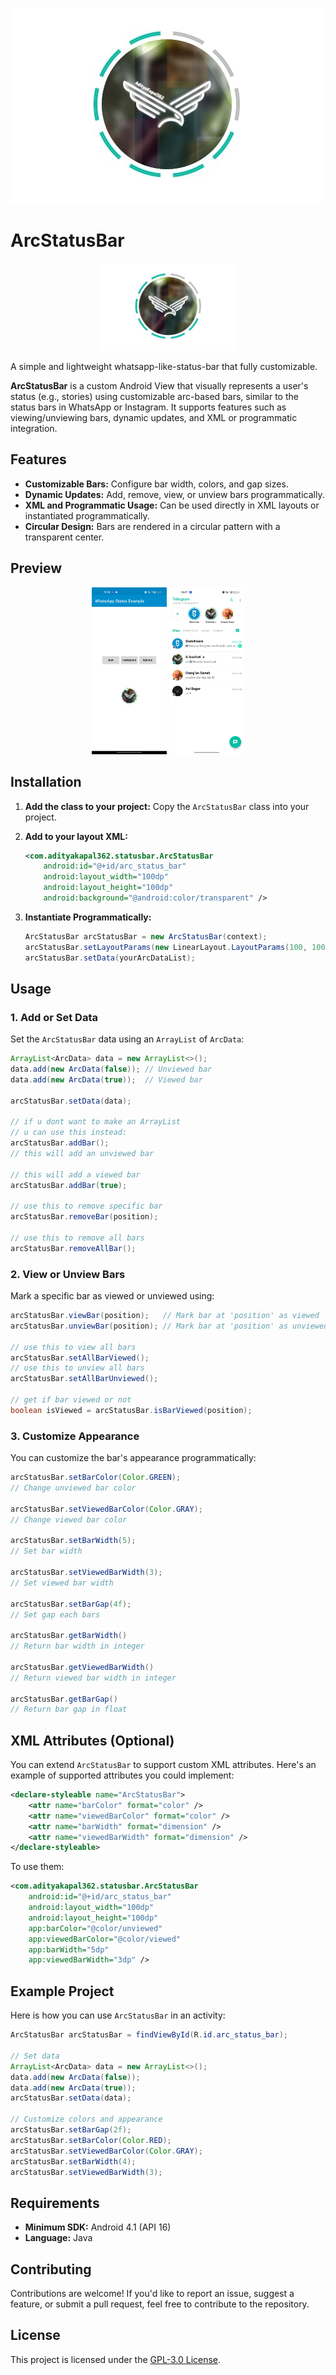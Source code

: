 ![Thumbnail](./screenshots/ss1.jpg)
# ArcStatusBar
<p align="center">
<img src="./screenshots/ss1.jpg" alt="Screenshot" height="140"/>
</p>
<p>A simple and lightweight whatsapp-like-status-bar that fully customizable.</p>
<p><b>ArcStatusBar</b> is a custom Android View that visually represents a user's status (e.g., stories) using customizable arc-based bars, similar to the status bars in WhatsApp or Instagram. It supports features such as viewing/unviewing bars, dynamic updates, and XML or programmatic integration.</p>

## Features
- **Customizable Bars:** Configure bar width, colors, and gap sizes.
- **Dynamic Updates:** Add, remove, view, or unview bars programmatically.
- **XML and Programmatic Usage:** Can be used directly in XML layouts or instantiated programmatically.
- **Circular Design:** Bars are rendered in a circular pattern with a transparent center.

## Preview
<p align="center">
<img src="./screenshots/ss2.jpg" alt="Screenshot" width="120"/>
<img src="./screenshots/ss3.jpg" alt="Screenshot" width="120"/>
</p>

## Installation
1. **Add the class to your project:**
   Copy the `ArcStatusBar` class into your project.

2. **Add to your layout XML:**
   ```xml
   <com.adityakapal362.statusbar.ArcStatusBar
       android:id="@+id/arc_status_bar"
       android:layout_width="100dp"
       android:layout_height="100dp"
       android:background="@android:color/transparent" />
   ```

3. **Instantiate Programmatically:**
   ```java
   ArcStatusBar arcStatusBar = new ArcStatusBar(context);
   arcStatusBar.setLayoutParams(new LinearLayout.LayoutParams(100, 100));
   arcStatusBar.setData(yourArcDataList);
   ```

## Usage
### 1. **Add or Set Data**
Set the `ArcStatusBar` data using an `ArrayList` of `ArcData`:
```java
ArrayList<ArcData> data = new ArrayList<>();
data.add(new ArcData(false)); // Unviewed bar
data.add(new ArcData(true));  // Viewed bar

arcStatusBar.setData(data);

// if u dont want to make an ArrayList
// u can use this instead:
arcStatusBar.addBar();
// this will add an unviewed bar

// this will add a viewed bar
arcStatusBar.addBar(true);

// use this to remove specific bar
arcStatusBar.removeBar(position);

// use this to remove all bars
arcStatusBar.removeAllBar();
```

### 2. **View or Unview Bars**
Mark a specific bar as viewed or unviewed using:
```java
arcStatusBar.viewBar(position);   // Mark bar at 'position' as viewed
arcStatusBar.unviewBar(position); // Mark bar at 'position' as unviewed

// use this to view all bars
arcStatusBar.setAllBarViewed();
// use this to unview all bars
arcStatusBar.setAllBarUnviewed();

// get if bar viewed or not
boolean isViewed = arcStatusBar.isBarViewed(position);
```

### 3. **Customize Appearance**
You can customize the bar's appearance programmatically:
```java
arcStatusBar.setBarColor(Color.GREEN);
// Change unviewed bar color

arcStatusBar.setViewedBarColor(Color.GRAY);
// Change viewed bar color

arcStatusBar.setBarWidth(5);
// Set bar width

arcStatusBar.setViewedBarWidth(3);
// Set viewed bar width

arcStatusBar.setBarGap(4f);
// Set gap each bars

arcStatusBar.getBarWidth()
// Return bar width in integer

arcStatusBar.getViewedBarWidth()
// Return viewed bar width in integer

arcStatusBar.getBarGap()
// Return bar gap in float
```

## XML Attributes (Optional)
You can extend `ArcStatusBar` to support custom XML attributes. Here's an example of supported attributes you could implement:
```xml
<declare-styleable name="ArcStatusBar">
    <attr name="barColor" format="color" />
    <attr name="viewedBarColor" format="color" />
    <attr name="barWidth" format="dimension" />
    <attr name="viewedBarWidth" format="dimension" />
</declare-styleable>
```

To use them:
```xml
<com.adityakapal362.statusbar.ArcStatusBar
    android:id="@+id/arc_status_bar"
    android:layout_width="100dp"
    android:layout_height="100dp"
    app:barColor="@color/unviewed"
    app:viewedBarColor="@color/viewed"
    app:barWidth="5dp"
    app:viewedBarWidth="3dp" />
```

## Example Project
Here is how you can use `ArcStatusBar` in an activity:
```java
ArcStatusBar arcStatusBar = findViewById(R.id.arc_status_bar);

// Set data
ArrayList<ArcData> data = new ArrayList<>();
data.add(new ArcData(false));
data.add(new ArcData(true));
arcStatusBar.setData(data);

// Customize colors and appearance
arcStatusBar.setBarGap(2f);
arcStatusBar.setBarColor(Color.RED);
arcStatusBar.setViewedBarColor(Color.GRAY);
arcStatusBar.setBarWidth(4);
arcStatusBar.setViewedBarWidth(3);
```

## Requirements
- **Minimum SDK:** Android 4.1 (API 16)
- **Language:** Java

## Contributing
Contributions are welcome! If you'd like to report an issue, suggest a feature, or submit a pull request, feel free to contribute to the repository.

## License
This project is licensed under the [GPL-3.0 License](LICENSE).
